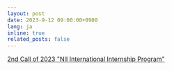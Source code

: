 ```yaml
---
layout: post
date: 2023-9-12 09:00:00+0900
lang: ja
inline: true
related_posts: false
---
```


[2nd Call of 2023 "NII International Internship Program"](https://www.nii.ac.jp/en/about/international/mouresearch/internship2023-2/)
